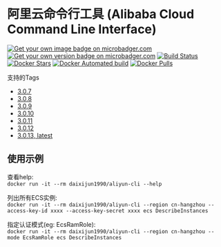 # 阿里云命令行工具 (Alibaba Cloud Command Line Interface)

[![Get your own image badge on microbadger.com](https://images.microbadger.com/badges/image/daixijun1990/aliyun-cli.svg)](https://microbadger.com/images/daixijun1990/aliyun-cli "Get your own image badge on microbadger.com")
[![Get your own version badge on microbadger.com](https://images.microbadger.com/badges/version/daixijun1990/aliyun-cli.svg)](https://microbadger.com/images/daixijun1990/aliyun-cli "Get your own version badge on microbadger.com")
[![Build Status](https://travis-ci.org/daixijun/aliyun-cli-docker.svg?branch=master)](https://travis-ci.org/daixijun/aliyun-cli-docker)
[![Docker Stars](https://img.shields.io/docker/stars/daixijun1990/aliyun-cli.svg?style=flat)](https://hub.docker.com/r/daixijun1990/aliyun-cli/)
[![Docker Automated build](https://img.shields.io/docker/automated/daixijun1990/aliyun-cli.svg?style=flat)](https://img.shields.io/docker/automated/daixijun1990/aliyun-cli.svg?style=flat "Docker Automated build")
[![Docker Pulls](https://img.shields.io/docker/pulls/daixijun1990/aliyun-cli.svg)](https://img.shields.io/docker/pulls/daixijun1990/aliyun-cli.svg "Docker Pulls")

支持的Tags

* [3.0.7](https://github.com/aliyun/aliyun-cli/releases/tag/v3.0.7)
* [3.0.8](https://github.com/aliyun/aliyun-cli/releases/tag/v3.0.8)
* [3.0.9](https://github.com/aliyun/aliyun-cli/releases/tag/v3.0.9)
* [3.0.10](https://github.com/aliyun/aliyun-cli/releases/tag/v3.0.10)
* [3.0.11](https://github.com/aliyun/aliyun-cli/releases/tag/v3.0.11)
* [3.0.12](https://github.com/aliyun/aliyun-cli/releases/tag/v3.0.12)
* [3.0.13, latest](https://github.com/aliyun/aliyun-cli/releases/tag/v3.0.13)

## 使用示例

查看help:  
`docker run -it --rm daixijun1990/aliyun-cli --help`

列出所有ECS实例:  
`docker run -it --rm daixijun1990/aliyun-cli --region cn-hangzhou --access-key-id xxxx --access-key-secret xxxx ecs DescribeInstances`

指定认证模式(eg: EcsRamRole):  
`docker run -it --rm daixijun1990/aliyun-cli --region cn-hangzhou --mode EcsRamRole ecs DescribeInstances`
